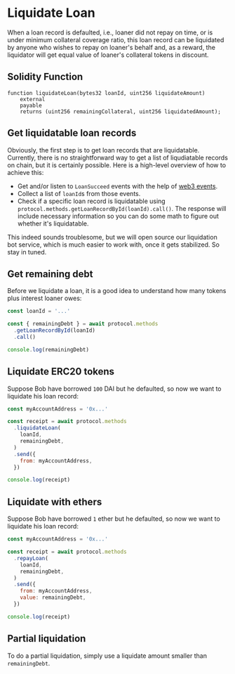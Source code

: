 # Liquidate Loan

When a loan record is defaulted, i.e., loaner did not repay on time, or is under minimum collateral coverage ratio, this loan record can be liquidated by anyone who wishes to repay on loaner's behalf and, as a reward, the liquidator will get equal value of loaner's collateral tokens in discount.

## Solidity Function

```solidity
function liquidateLoan(bytes32 loanId, uint256 liquidateAmount)
    external
    payable
    returns (uint256 remainingCollateral, uint256 liquidatedAmount);
```

## Get liquidatable loan records

Obviously, the first step is to get loan records that are liquidatable. Currently, there is no straightforward way to get a list of liqudiatable records on chain, but it is certainly possible. Here is a high-level overview of how to achieve this:

- Get and/or listen to `LoanSucceed` events with the help of [web3 events](https://web3js.readthedocs.io/en/v1.2.8/web3-eth-contract.html#events).
- Collect a list of `loanId`s from those events.
- Check if a specific loan record is liquidatable using `protocol.methods.getLoanRecordById(loanId).call()`. The response will include necessary information so you can do some math to figure out whether it's liquidatable.

This indeed sounds troublesome, but we will open source our liquidation bot service, which is much easier to work with, once it gets stabilized. So stay in tuned.

## Get remaining debt

Before we liquidate a loan, it is a good idea to understand how many tokens plus interest loaner owes:

```javascript
const loanId = '...'

const { remainingDebt } = await protocol.methods
  .getLoanRecordById(loanId)
  .call()

console.log(remainingDebt)
```

## Liquidate ERC20 tokens

Suppose Bob have borrowed `100` DAI but he defaulted, so now we want to liquidate his loan record:

```javascript
const myAccountAddress = '0x...'

const receipt = await protocol.methods
  .liquidateLoan(
    loanId,
    remainingDebt,
  )
  .send({
    from: myAccountAddress,
  })

console.log(receipt)
```

## Liquidate with ethers

Suppose Bob have borrowed `1` ether but he defaulted, so now we want to liquidate his loan record:

```javascript
const myAccountAddress = '0x...'

const receipt = await protocol.methods
  .repayLoan(
    loanId,
    remainingDebt,
  )
  .send({
    from: myAccountAddress,
    value: remainingDebt,
  })

console.log(receipt)
```

## Partial liquidation

To do a partial liquidation, simply use a liquidate amount smaller than `remainingDebt`.
